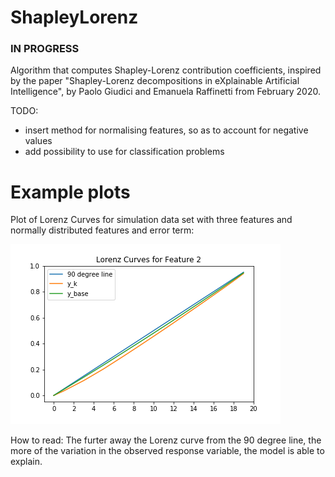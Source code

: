 # ShapleyLorenz

### IN PROGRESS

Algorithm that computes Shapley-Lorenz contribution coefficients, inspired by the paper "Shapley-Lorenz decompositions in eXplainable Artificial Intelligence", by Paolo Giudici and Emanuela Raffinetti from February 2020.

TODO:
- insert method for normalising features, so as to account for negative values
- add possibility to use for classification problems


# Example plots

Plot of Lorenz Curves for simulation data set with three features and normally distributed features and error term:

![](Pictures/Lorenz_Curve.png)

How to read:
The furter away the Lorenz curve from the 90 degree line, the more of the variation in the observed response variable, the model is able to explain.
